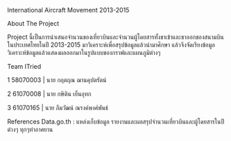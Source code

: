 International Aircraft Movement 2013-2015


About The Project

  Project นี้เป็นการนำเสนอจำนวนของเที่ยวบินและจำนวนผู้โดยสารทั้งขาเข้าและขาออกของสนามบินในประเทศไทยในปี 2013-2015 มาวิเคราะห์เพื่อสรุปข้อมูลแล้วนำมาศึกษา แล้วจึงจัดเรียงข้อมูล วิเคราะห์ข้อมูลแล้วแสดงผลออกมาในรูปแบบของกราฟและแผนภูมิต่างๆ

Team ITried

1 58070003 | นาย กฤตฤณ ฌานคุปตรัตน์

2 61070008 | นาย กษิติน  เย็นอุทก

3 61070165 | นาย ภีมวัฒน์ ณรงค์พงศ์พันธ์

References
Data.go.th : แหล่งเก็บข้อมูล รายงานและผลสรุปจำนวนเที่ยวบินและผู้โดยสารในปีต่างๆ ทุกๆท่าอาศยาน

